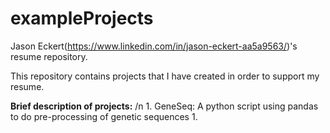 # exampleProjects
Jason Eckert(https://www.linkedin.com/in/jason-eckert-aa5a9563/)'s resume repository.

This repository contains projects that I have created in order to support my resume. 

**Brief description of projects:** /n
    1. GeneSeq: A python script using pandas to do pre-processing of genetic sequences
    1. 
